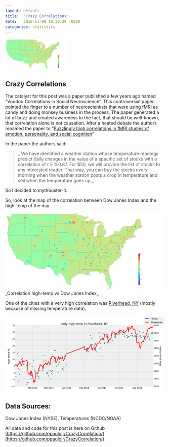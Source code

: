 ```yaml
---
layout: default
title:  "Crazy Correlations"
date:   2016-11-08 10:30:29 -0300
categories: statistics
---
```

<img src="https://raw.githubusercontent.com/ppaulojr/CrazyCorrelation/master/weather/results/crazy_us.png" width="200">

## Crazy Correlations
The catalyst for this post was a paper published a few years ago named “Voodoo Correlations in Social Neuroscience”. This controversial paper pointed the finger to a number of neuroscientists that were using fMRI as candy and doing monkey business in the process. The paper generated a lot of buzz and created awareness to the fact, that should be well-known, that correlation alone is not causation. After a heated debate the authors renamed the paper to “[Puzzlingly high correlations in fMRI studies of emotion, personality, and social cognition](https://web.archive.org/web/20150321064936/http://www.edvul.com/pdf/VulHarrisWinkielmanPashler-PPS-2009.pdf)”

In the paper the authors said:

>_ We have identified a weather station whose temperature readings predict daily changes in the value of a specific set of stocks with a correlation of r 5 %0.87. For $50, we will provide the list of stocks to any interested reader. That way, you can buy the stocks every morning when the weather station posts a drop in temperature and sell when the temperature goes up._

So I decided to mythbuster-it.

So, look at the map of the correlation between Dow Jones Index and the high-temp of the day

<img src="https://raw.githubusercontent.com/ppaulojr/CrazyCorrelation/master/weather/results/crazy_us.png" width="600" alt="Correlation high-temp vs Dow Jones Index">
_Correlation high-temp vs Dow Jones Index_

One of the cities with a very high correlation was [Riverhead, NY](http://en.wikipedia.org/wiki/Riverhead_(town),_New_York) (mostly because of missing temperature data).

<img src="https://raw.githubusercontent.com/ppaulojr/CrazyCorrelation/master/weather/results/plotRiverheadNY.png" width="600" alt="Riverhead, NY correlation">

## Data Sources: 
Dow Jones Index (NYSE), Temperatures (NCDC/NOAA)

All data and code for this post is here on Github [https://github.com/ppaulojr/CrazyCorrelation/](https://github.com/ppaulojr/CrazyCorrelation/)
